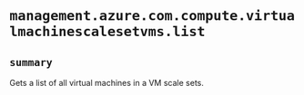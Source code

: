 # `management.azure.com.compute.virtualmachinescalesetvms.list`

## `summary`
Gets a list of all virtual machines in a VM scale sets.



